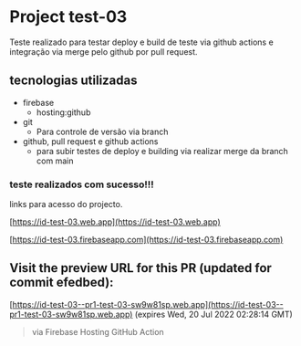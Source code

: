 # Project test-03

Teste realizado para testar deploy e build de teste via github actions e integração via merge pelo github por pull request.

## tecnologias utilizadas

 - firebase
    - hosting:github 
 - git
    - Para controle de versão via branch
 - github, pull request e github actions
    - para subir testes de deploy e building via realizar merge da branch com main
 
 ### teste realizados com sucesso!!!
 
 links para acesso do projecto.
  
  [https://id-test-03.web.app](https://id-test-03.web.app)
  
  [https://id-test-03.firebaseapp.com](https://id-test-03.firebaseapp.com)
  
## Visit the preview URL for this PR (updated for commit efedbed):

  [https://id-test-03--pr1-test-03-sw9w81sp.web.app](https://id-test-03--pr1-test-03-sw9w81sp.web.app)
  (expires Wed, 20 Jul 2022 02:28:14 GMT)

  > via Firebase Hosting GitHub Action
  
  
  
